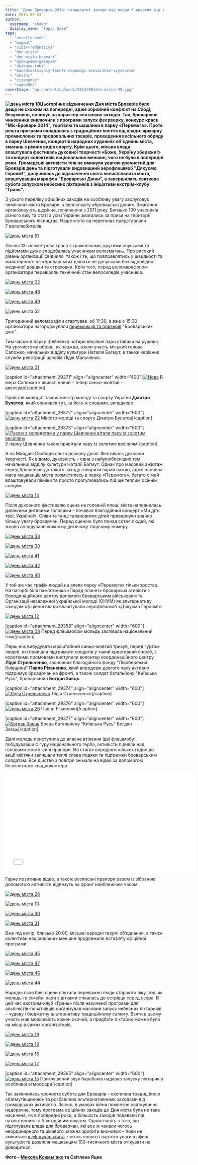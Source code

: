 ```yaml
---
title: "День Броварів-2014: стандартні заходи від влади й креатив від громади"
date: 2014-09-23
author: 
  username: "shako"
  display_name: "Тарас Шако"
tags: 
  - "aerofleshmob"
  - "bagmut"
  - "vibir-redaktsiyi"
  - "den-mista"
  - "den-mista-brovari"
  - "dyakuyemo-geroyam"
  - "dyakuyu-tobi"
  - "koordinatsiyniy-tsentr-dopomogi-brovarskim-viyskovim"
  - "novini"
  - "rizanenko"
  - "sapozhko"
coverImage: "wp-content/uploads/2014/09/den-mista-40.jpg"
---
```


**[![день міста 10](https://mpz.brovary.org/wp-content/uploads/2014/09/den-mista-10.jpg)](https://mpz.brovary.org/wp-content/uploads/2014/09/den-mista-10.jpg)Цьогорічне відзначення Дня міста Броварів було дещо не схожим на попередні, адже збройний конфлікт на Сході, безумовно, вплинув на характер святкових заходів. Так, броварські чиновники виключили з програми запуск феєрверку, конкурс краси "Міс-Бровари 2014", торгівлю та шашлики в парку «Перемога». Проте решта програми складалась з традиційних івентів від влади: ярмарку промислових та продовольчих товарів, проведення весільного обряду в парку Шевченка, концертів народних художніх об'єднань міста, змагань з різних видів спорту. Крім цього, міська влада влаштувала фестиваль духовної творчості «Боже, Україну збережи!» та концерт колективів національних меншин, чого не було в попередні роки.** **Громадські активісти теж не оминули увагою урочистий для Броварів день та підготували видовищний аерофлешмоб "Дякуємо Героям!", долучилась до відзначення свята велоспільнота міста, влаштувавши марафон "Броварські Дюни", а завершилась святкова субота запуском небесних ліхтариків з ініціативи екстрім-клубу "Грань".**

З усього переліку офіційних заходів на особливу увагу заслуговує чемпіонат міста Бровари  з велоспорту «Броварські дюни». Змагання організовують щорічно, починаючи з 2011 року. Близько 100 учасників різного віку та статі з усієї України змагались за призи на території Броварського лісництва. Наше місто на перегонах представляли 7 велолюбителів.

[![день міста 51](https://mpz.brovary.org/wp-content/uploads/2014/09/den-mista-51.jpg)](https://mpz.brovary.org/wp-content/uploads/2014/09/den-mista-51.jpg)

Лісова 13-кілометрова траса з трамплінами, крутими спусками та підйомами дуже сподобалась учасникам велозмагань. Про високий рівень організації свідчило  також і те, що повправлятись у швидкості та майстерності на «Броварських дюнах» не допускали без відповідної медичної довідки та страховки. Крім того, перед веломарафоном організатори перевіряли технічний стан велосипедів учасників.

[![день міста 02](https://mpz.brovary.org/wp-content/uploads/2014/09/den-mista-02.jpg)](https://mpz.brovary.org/wp-content/uploads/2014/09/den-mista-02.jpg)

[![день міста 48](https://mpz.brovary.org/wp-content/uploads/2014/09/den-mista-48.jpg)](https://mpz.brovary.org/wp-content/uploads/2014/09/den-mista-48.jpg)

[![день міста 49](https://mpz.brovary.org/wp-content/uploads/2014/09/den-mista-49.jpg)](https://mpz.brovary.org/wp-content/uploads/2014/09/den-mista-49.jpg)

![день міста 52](https://mpz.brovary.org/wp-content/uploads/2014/09/den-mista-52.jpg)

Тригодинний веломарафон стартував  об 11:30, а вже о 15:30 організатори нагороджували [переможців та призерів](https://bikeportal.org.ua/index.php?option=com_content&view=article&id=3076) "Броварських дюн".

Тим часом в парку Шевченка чотири весільні пари ставали на рушник. На урочистому обряді, як завжди, взяли участь міський голова Сапожко, начальник відділу культури Наталія Багмут, а також керівник служби реєстрації шлюбів Лідія Мальченко.

[![день міста 01](https://mpz.brovary.org/wp-content/uploads/2014/09/den-mista-01.jpg)](https://mpz.brovary.org/wp-content/uploads/2014/09/den-mista-01.jpg)

\[caption id="attachment\_29371" align="aligncenter" width="400"\][![Нова ](https://mpz.brovary.org/wp-content/uploads/2014/09/den-mista-21.jpg)](https://mpz.brovary.org/wp-content/uploads/2014/09/den-mista-21.jpg) В мера Сапожка з'явився новий - тепер синьо-жовтий - аксесуар\[/caption\]

Привітав молодят також міністр молоді та спорту України **Дмитро Булатов**, який опинився тут, за його ж словами, випадково.

\[caption id="attachment\_29372" align="aligncenter" width="600"\][![день міста 22](https://mpz.brovary.org/wp-content/uploads/2014/09/den-mista-22.jpg)](https://mpz.brovary.org/wp-content/uploads/2014/09/den-mista-22.jpg) Міністр молоді та спорту Дмитро Булатов\[/caption\]

\[caption id="attachment\_29373" align="aligncenter" width="600"\][![Разом з молодятами у парку Шевченка вітали пару із золотим весіллям](https://mpz.brovary.org/wp-content/uploads/2014/09/den-mista-23.jpg)](https://mpz.brovary.org/wp-content/uploads/2014/09/den-mista-23.jpg) У парку Шевченка також привітали пару із золотим весіллям\[/caption\]

А на Майдані Свободи свого розпалу досяг Фестиваль духовної творчості. Як відомо, духовність - одна з найулюбленіших тем начальниці відділу культури Наталії Багмут. Однак про масовий ажіотаж серед броварчан до такого заходу говорити вкрай важко, адже основна маса мешканців міста розмістилась в парку «Перемога», багато сімей влаштовували пікніки та просто прогулювались під ще теплим осіннім сонцем.

[![день міста 14](https://mpz.brovary.org/wp-content/uploads/2014/09/den-mista-14.jpg)](https://mpz.brovary.org/wp-content/uploads/2014/09/den-mista-14.jpg)

Після духовного фестивалю сцена на головній площі міста наповнилась дзвінкими дитячими голосами – почався благодійний концерт «Ми діти твої, Україно!». Співи та танці талановитих дітей привернули значно більшу увагу броварчан. Перед сценою було понад сотня людей, які жваво аплодували кожному дитячому творчому номеру.

[![день міста 33](https://mpz.brovary.org/wp-content/uploads/2014/09/den-mista-33.jpg)](https://mpz.brovary.org/wp-content/uploads/2014/09/den-mista-33.jpg)

[![день міста 38](https://mpz.brovary.org/wp-content/uploads/2014/09/den-mista-38.jpg)](https://mpz.brovary.org/wp-content/uploads/2014/09/den-mista-38.jpg)

[![день міста 41](https://mpz.brovary.org/wp-content/uploads/2014/09/den-mista-41.jpg)](https://mpz.brovary.org/wp-content/uploads/2014/09/den-mista-41.jpg)

[![день міста 42](https://mpz.brovary.org/wp-content/uploads/2014/09/den-mista-42.jpg)](https://mpz.brovary.org/wp-content/uploads/2014/09/den-mista-42.jpg)

[![день міста 40](https://mpz.brovary.org/wp-content/uploads/2014/09/den-mista-40.jpg)](https://mpz.brovary.org/wp-content/uploads/2014/09/den-mista-40.jpg)

У той же час трафік людей на алеях парку «Перемога» тільки зростав. На пагорбі біля пам’ятиника «Парад планет» броварські ативісти з Координаційного центру допомоги броварським військовим та Організації незалежної української молоді (ОНУМ) як альтернативу заходам офіційної влади влаштували аерофлешмоб «Дякуємо Героям!».

[![день міста 12](https://mpz.brovary.org/wp-content/uploads/2014/09/den-mista-12.jpg)](https://mpz.brovary.org/wp-content/uploads/2014/09/den-mista-12.jpg)

\[caption id="attachment\_29358" align="aligncenter" width="600"\][![день міста 08](https://mpz.brovary.org/wp-content/uploads/2014/09/den-mista-08.jpg)](https://mpz.brovary.org/wp-content/uploads/2014/09/den-mista-08.jpg) Перед флешмобом мольдь заспівала національний гімн\[/caption\]

Перш ніж вибудувати масштабний синьо-жовтий тризуб, перед гуртом людей, які прийшли підтримати солдатів у такий креативний спосіб, з короткими промовами виступили волонтер координаційного центру **Лідія Стрельченко**, засновник благодійного фонду "Лівобережна Київщина" **Павло Різаненко**, який впродовж довгого часу активно підтримує броварчан на фронті, а також солдат батальйону "Київська Русь", броварчанин **Богдан Заєць**.

\[caption id="attachment\_29374" align="aligncenter" width="600"\][![Лідія Стрельченко](https://mpz.brovary.org/wp-content/uploads/2014/09/den-mista-24.jpg)](https://mpz.brovary.org/wp-content/uploads/2014/09/den-mista-24.jpg) Лідія Стрельченко\[/caption\]

\[caption id="attachment\_29376" align="aligncenter" width="600"\][![день міста 26](https://mpz.brovary.org/wp-content/uploads/2014/09/den-mista-26.jpg)](https://mpz.brovary.org/wp-content/uploads/2014/09/den-mista-26.jpg) Павло Різаненко\[/caption\]

\[caption id="attachment\_29377" align="aligncenter" width="600"\][![Богдан Заєць](https://mpz.brovary.org/wp-content/uploads/2014/09/den-mista-27.jpg)](https://mpz.brovary.org/wp-content/uploads/2014/09/den-mista-27.jpg) Боєць батальйону "Київська Русь" Богдан Заєць\[/caption\]

Далі молодь приступила до власне втілення ідеї флешмобу: побудувавши фігуру національного герба, активісти підняли над головами жовто-сині прапори. На стягах впродовж кількох годин до акції містяни залишали теплі слова подяки та підтримки броварським солдатам. Все дійство з повітря знімали на відео за допомогою безпілотного квадрокоптера.

<iframe src="//www.youtube.com/embed/1wAGMNmpNpk" width="600" height="315" frameborder="0" allowfullscreen="allowfullscreen"></iframe>

Гарне позитивне відео, а також розписані прапори разом із зібраною допомогою активісти відвезуть на фронт найближчим часом.

[![день міста 28](https://mpz.brovary.org/wp-content/uploads/2014/09/den-mista-28.jpg)](https://mpz.brovary.org/wp-content/uploads/2014/09/den-mista-28.jpg)

[![день міста 10](https://mpz.brovary.org/wp-content/uploads/2014/09/den-mista-10.jpg)](https://mpz.brovary.org/wp-content/uploads/2014/09/den-mista-10.jpg)

[![день міста 30](https://mpz.brovary.org/wp-content/uploads/2014/09/den-mista-30.jpg)](https://mpz.brovary.org/wp-content/uploads/2014/09/den-mista-30.jpg)

[![день міста 31](https://mpz.brovary.org/wp-content/uploads/2014/09/den-mista-31.jpg)](https://mpz.brovary.org/wp-content/uploads/2014/09/den-mista-31.jpg)

Вже під вечір, близько 20:00, місцеві народні творчі об’єднання, а також колективи національних меншин продовжили естафету офіційної програми.

[![день міста 45](https://mpz.brovary.org/wp-content/uploads/2014/09/den-mista-45.jpg)](https://mpz.brovary.org/wp-content/uploads/2014/09/den-mista-45.jpg)

[![день міста 47](https://mpz.brovary.org/wp-content/uploads/2014/09/den-mista-47.jpg)](https://mpz.brovary.org/wp-content/uploads/2014/09/den-mista-47.jpg)

[![день міста 46](https://mpz.brovary.org/wp-content/uploads/2014/09/den-mista-46.jpg)](https://mpz.brovary.org/wp-content/uploads/2014/09/den-mista-46.jpg)

[![день міста 44](https://mpz.brovary.org/wp-content/uploads/2014/09/den-mista-44.jpg)](https://mpz.brovary.org/wp-content/uploads/2014/09/den-mista-44.jpg)

Народні пісні біля сцени слухали переважно люди старшого віку, тоді як молодь та сімейні пари з дітками стікалась до острівця серед озера. В цей час екстрим-клуб «Грань» після насиченої програми для альпіністів-початківців організував масовий запуск небесних ліхтариків – чудову і бюджетну альтернативу традиційному салюту. Взяти в цьому участь мав можливість кожен охочий, а придбати ліхтарик можна було на місці в самих організаторів.

[![день міста 19](https://mpz.brovary.org/wp-content/uploads/2014/09/den-mista-19.jpg)](https://mpz.brovary.org/wp-content/uploads/2014/09/den-mista-19.jpg)

[![день міста 18](https://mpz.brovary.org/wp-content/uploads/2014/09/den-mista-18.jpg)](https://mpz.brovary.org/wp-content/uploads/2014/09/den-mista-18.jpg)

[![день міста 16](https://mpz.brovary.org/wp-content/uploads/2014/09/den-mista-16.jpg)](https://mpz.brovary.org/wp-content/uploads/2014/09/den-mista-16.jpg)

[![день міста 17](https://mpz.brovary.org/wp-content/uploads/2014/09/den-mista-17.jpg)](https://mpz.brovary.org/wp-content/uploads/2014/09/den-mista-17.jpg)

\[caption id="attachment\_29365" align="aligncenter" width="600"\][![день міста 15](https://mpz.brovary.org/wp-content/uploads/2014/09/den-mista-15.jpg)](https://mpz.brovary.org/wp-content/uploads/2014/09/den-mista-15.jpg) Приглушений звук барабанів надавав запуску ліхтариків особливої атмосфери\[/caption\]

Так закінчилась урочиста субота для Броварів – охоплена традиційною «багмутівщиною» та розбавлена альтернативними заходами від громадських активістів. Звісно, в умовах війни помпезне святкування недоречне, тому програма офіційних заходів до Дня міста була не така насичена, як в попередні роки, а більшість заходів подавали під патріотичним та благодійним соусом. Однак навіть з того, що підготувала влада для броварчан, які все ж чекали чогось неординарного та цікавого, можна зробити висновок – поки не зміниться [шеф-кухар свята](https://mpz.brovary.org/den-mista-2014-zminit-nareshti-shef-kuharya/), чогось нового і вартого уваги в сфері культури та дозвілля мешканцям 100-тисячного міста очікувати не доводиться.

**Фото - [Микола Кожем'яко](http://fotokray.com.ua) та Світлана Яцив**
